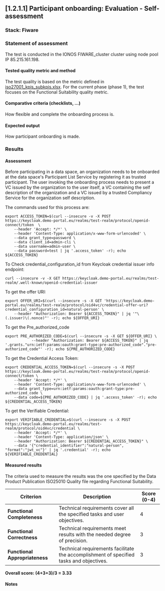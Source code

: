## [1.2.1.1] Participant onboarding: Evaluation - Self-assessment
### Stack: Fiware

### Statement of assessment
The test is conducted in the IONOS FIWARE_cluster cluster using node pool IP 85.215.161.198.

#### Tested quality metric and method

The test quality is based on the metric defined in [iso27001_kpis_subkpis.xlsx](../../../../../design_decisions/background_info/iso27001_kpis_subkpis.xlsx). For the current phase (phase 1), the test focuses on the Functional Suitability quality metric.

#### Comparative criteria (checklists, ...)
How flexible and complete the onboarding process is. 

#### Expected output
How participant onboarding is made. 

### Results
#### Assessment
Before participating in a data space, an organization needs to be onboarded at the data space's Participant List Service by registering it as trusted participant. The user invoking the onboarding process needs to present a VC issued by the organization to the user itself, a VC containing the self description of the organization and a VC issued by a trusted Compliancy Service for the organization self description.

The commands used for this process are:

    export ACCESS_TOKEN=$(curl --insecure -v -X POST https://keycloak.demo-portal.eu/realms/test-realm/protocol/openid-connect/token  \
        --header 'Accept: */*' \
        --header 'Content-Type: application/x-www-form-urlencoded' \
        --data grant_type=password \
        --data client_id=admin-cli \
        --data username=admin-user \
        --data password=test | jq '.access_token' -r); echo ${ACCESS_TOKEN}



To Check credential_configuration_id from Keycloak credential issuer info endpoint:

    curl --insecure -v -X GET https://keycloak.demo-portal.eu/realms/test-realm/.well-known/openid-credential-issuer


To get the offer URI:

    export OFFER_URI=$(curl --insecure -s -X GET 'https://keycloak.demo-portal.eu/realms/test-realm/protocol/oid4vc/credential-offer-uri?credential_configuration_id=natural-person' \
        --header "Authorization: Bearer ${ACCESS_TOKEN}" | jq '"\(.issuer)\(.nonce)"' -r); echo ${OFFER_URI}


To get the Pre_authorized_code

    export PRE_AUTHORIZED_CODE=$(curl --insecure -s -X GET ${OFFER_URI} \
                --header "Authorization: Bearer ${ACCESS_TOKEN}" | jq '.grants."urn:ietf:params:oauth:grant-type:pre-authorized_code"."pre-authorized_code"' -r); echo ${PRE_AUTHORIZED_CODE}



To get the Credential Access Token:

    export CREDENTIAL_ACCESS_TOKEN=$(curl --insecure -s -X POST https://keycloak.demo-portal.eu/realms/test-realm/protocol/openid-connect/token \
        --header 'Accept: */*' \
        --header 'Content-Type: application/x-www-form-urlencoded' \
        --data grant_type=urn:ietf:params:oauth:grant-type:pre-authorized_code \
        --data code=${PRE_AUTHORIZED_CODE} | jq '.access_token' -r); echo ${CREDENTIAL_ACCESS_TOKEN}

To get the Verifiable Credential:

    export VERIFIABLE_CREDENTIAL=$(curl --insecure -s -X POST https://keycloak.demo-portal.eu/realms/test-realm/protocol/oid4vc/credential \
        --header 'Accept: */*' \
        --header 'Content-Type: application/json' \
        --header "Authorization: Bearer ${CREDENTIAL_ACCESS_TOKEN}" \
        --data '{"credential_identifier":"natural-person", "format":"jwt_vc"}' | jq '.credential' -r); echo ${VERIFIABLE_CREDENTIAL}


#### Measured results

The criteria used to measure the results was the one specified by the Data Product Publication ISO25010 Quality file regarding Functional Suitability.


| **Criterion**                | **Description**                                                                                     | **Score (0-4)** |
|------------------------------|-----------------------------------------------------------------------------------------------------|-----------------|
| **Functional Completeness**   | Technical requirements cover all the specified tasks and user objectives.                          | 4               |
| **Functional Correctness**    | Technical requirements meet results with the needed degree of precision.                           | 3              |
| **Functional Appropriateness**| Technical requirements facilitate the accomplishment of specified tasks and objectives.            | 3              |


**Overall score: (4+3+3)/3 = 3.33**




#### Notes

